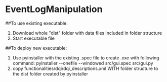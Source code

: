# EventLogManipulation

##To use existing executable:
1. Download whole "dist" folder with data files included in folder structure
2. Start executable file

##To deploy new executable:
1. Use pyinstaller with the existing .spec file to create .exe with following command:
pyinstaller --onefile --windowed src/gui.spec src/gui.py
2. copy functionalities/dqi/dqi_descriptions.xml WITH folder structure to the dist folder created by pyinstaller 
